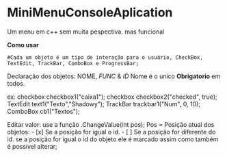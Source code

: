 # MiniMenuConsoleAplication
Um menu em c++ sem muita pespectiva.
mas funcional

**Como usar**

    #Cada um objeto é um tipo de interação para o usuário, CheckBox, TextEdit, TrackBar, ComboBox e ProgressBar;

Declaração dos objetos:
    NOME, *FUNC* & *ID*
    Nome é o unico **Obrigatorio** em todos.

ex:
    checkbox checkbox1("caixa1");
	checkbox checkbox2("checked", true);
	TextEdit text1("Texto","Shadowy");
	TrackBar trackbar1("Num", 0, 10);
	ComboBox cb1("Textos");

Editar valor:
    use a função .ChangeValue(int pos);
    Pos = Posição atual dos objetos:
    - [x] Se a posição for igual o id.
    - [ ] Se a posição for diferente do id.
se a posição for igual o id do objeto ele é marcado assim como também é possivel alterar;

